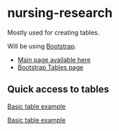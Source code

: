 # nursing-research
Mostly used for creating tables. 

Will be using [Bootstrap](https://getbootstrap.com/). 

- [Main page available here](https://haddersbadders.github.io/nursing-research/)
- [Bootstrap Tables page](https://getbootstrap.com/docs/5.3/content/tables/)

## Quick access to tables

[Basic table example](https://haddersbadders.github.io/nursing-research/basic-table.html)

[Basic table example](https://haddersbadders.github.io/nursing-research/qualvquant.html)
